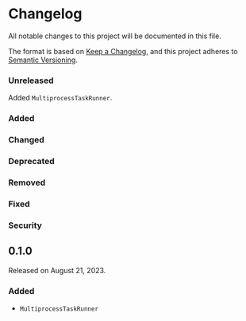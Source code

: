 # Changelog

All notable changes to this project will be documented in this file.

The format is based on [Keep a Changelog](https://keepachangelog.com/en/1.0.0/),
and this project adheres to [Semantic Versioning](https://semver.org/spec/v2.0.0.html).

### Unreleased
Added `MultiprocessTaskRunner`.
### Added

### Changed

### Deprecated

### Removed

### Fixed

### Security

## 0.1.0

Released on August 21, 2023.

### Added

- `MultiprocessTaskRunner`
